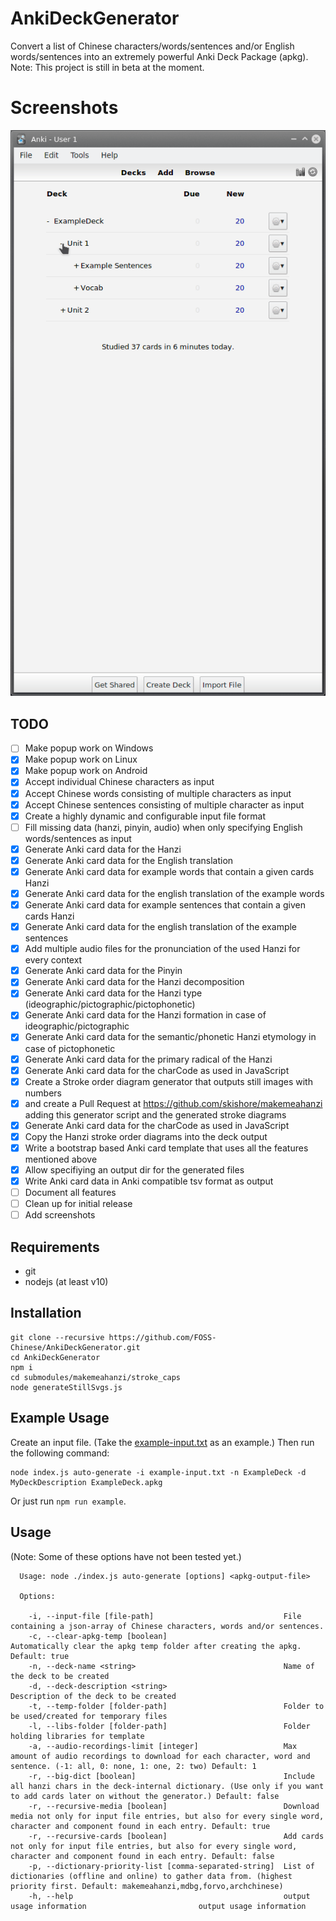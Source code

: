 # AnkiDeckGenerator

Convert a list of Chinese characters/words/sentences and/or English words/sentences into an extremely powerful Anki Deck Package (apkg).
Note: This project is still in beta at the moment. 

# Screenshots
![gif-video](screenshots/screen-recording.gif)


## TODO
- [ ] Make popup work on Windows
- [x] Make popup work on Linux
- [x] Make popup work on Android
- [x] Accept individual Chinese characters as input
- [x] Accept Chinese words consisting of multiple characters as input
- [x] Accept Chinese sentences consisting of multiple character as input
- [x] Create a highly dynamic and configurable input file format
- [ ] Fill missing data (hanzi, pinyin, audio) when only specifying English words/sentences as input
- [x] Generate Anki card data for the Hanzi
- [x] Generate Anki card data for the English translation
- [x] Generate Anki card data for example words that contain a given cards Hanzi
- [x] Generate Anki card data for the english translation of the example words
- [x] Generate Anki card data for example sentences that contain a given cards Hanzi
- [x] Generate Anki card data for the english translation of the example sentences
- [x] Add multiple audio files for the pronunciation of the used Hanzi for every context
- [x] Generate Anki card data for the Pinyin
- [x] Generate Anki card data for the Hanzi decomposition
- [x] Generate Anki card data for the Hanzi type (ideographic/pictographic/pictophonetic)
- [x] Generate Anki card data for the Hanzi formation in case of ideographic/pictographic
- [x] Generate Anki card data for the semantic/phonetic Hanzi etymology in case of pictophonetic
- [x] Generate Anki card data for the primary radical of the Hanzi
- [x] Generate Anki card data for the charCode as used in JavaScript
- [x] Create a Stroke order diagram generator that outputs still images with numbers
- [x] and create a Pull Request at https://github.com/skishore/makemeahanzi adding this generator script and the generated stroke diagrams
- [x] Generate Anki card data for the charCode as used in JavaScript
- [x] Copy the Hanzi stroke order diagrams into the deck output
- [x] Write a bootstrap based Anki card template that uses all the features mentioned above
- [x] Allow specifiying an output dir for the generated files
- [x] Write Anki card data in Anki compatible tsv format as output
- [ ] Document all features
- [ ] Clean up for initial release
- [ ] Add screenshots

## Requirements
- git
- nodejs (at least v10)

## Installation
```
git clone --recursive https://github.com/FOSS-Chinese/AnkiDeckGenerator.git
cd AnkiDeckGenerator
npm i
cd submodules/makemeahanzi/stroke_caps
node generateStillSvgs.js
```

## Example Usage
Create an input file. (Take the [example-input.txt](example-input.txt) as an example.)
Then run the following command:
```
node index.js auto-generate -i example-input.txt -n ExampleDeck -d MyDeckDescription ExampleDeck.apkg
```
Or just run `npm run example`.

## Usage
(Note: Some of these options have not been tested yet.)
```
  Usage: node ./index.js auto-generate [options] <apkg-output-file>

  Options:

    -i, --input-file [file-path]                             File containing a json-array of Chinese characters, words and/or sentences.
    -c, --clear-apkg-temp [boolean]                          Automatically clear the apkg temp folder after creating the apkg. Default: true
    -n, --deck-name <string>                                 Name of the deck to be created
    -d, --deck-description <string>                          Description of the deck to be created
    -t, --temp-folder [folder-path]                          Folder to be used/created for temporary files
    -l, --libs-folder [folder-path]                          Folder holding libraries for template
    -a, --audio-recordings-limit [integer]                   Max amount of audio recordings to download for each character, word and sentence. (-1: all, 0: none, 1: one, 2: two) Default: 1
    -r, --big-dict [boolean]                                 Include all hanzi chars in the deck-internal dictionary. (Use only if you want to add cards later on without the generator.) Default: false
    -r, --recursive-media [boolean]                          Download media not only for input file entries, but also for every single word, character and component found in each entry. Default: true
    -r, --recursive-cards [boolean]                          Add cards not only for input file entries, but also for every single word, character and component found in each entry. Default: false
    -p, --dictionary-priority-list [comma-separated-string]  List of dictionaries (offline and online) to gather data from. (highest priority first. Default: makemeahanzi,mdbg,forvo,archchinese)
    -h, --help                                               output usage information                         output usage information
```
